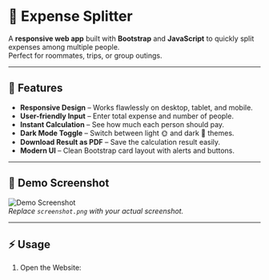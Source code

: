 # 💸 Expense Splitter

A **responsive web app** built with **Bootstrap** and **JavaScript** to quickly split expenses among multiple people.  
Perfect for roommates, trips, or group outings.

---

## 🚀 Features

- **Responsive Design** – Works flawlessly on desktop, tablet, and mobile.  
- **User-friendly Input** – Enter total expense and number of people.  
- **Instant Calculation** – See how much each person should pay.  
- **Dark Mode Toggle** – Switch between light 🌞 and dark 🌙 themes.  
- **Download Result as PDF** – Save the calculation result easily.  
- **Modern UI** – Clean Bootstrap card layout with alerts and buttons.  

---

## 📸 Demo Screenshot

![Demo Screenshot](screenshot.png)  
*Replace `screenshot.png` with your actual screenshot.*

---

## ⚡ Usage
1) Open the Website: 
